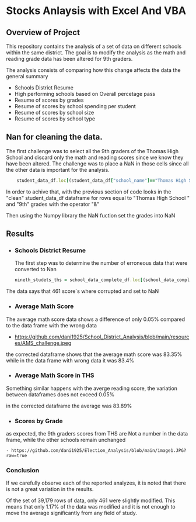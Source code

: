 # Stocks Anlaysis with Excel And VBA 

## Overview of Project

This repository contains the analysis of a set of data on different schools within the same district.
The goal is to modify the analysis as the math and reading grade data has been altered for 9th graders.

The analysis consists of comparing how this change affects the data the general summary

- Schools District Resume
- High performing schools based on Overall percetage pass
- Resume of scores by grades
- Resume of scores by school spending per student
- Resume of scores by school size
- Resume of scores by school type 


## Nan for cleaning the data.

The first challenge was to select all the 9th graders of the Thomas High School and discard only the math and reading scores since we know they have been altered.
The challenge was to place a NaN in those cells since all the other data is important for the analysis.

```ruby
    student_data_df.loc[(student_data_df["school_name"]=="Thomas High School") & (student_data_df["grade"]=="9th"), "reading_score"]=np.NaN
```

In order to achive that, with the previous section of code looks in the "clean" student_data_df dataframe for rows equal to "Thomas High School " and "9th" grades with the operator "&"

Then using the Numpy library the  NaN fuction set the grades into NaN 



## Results

-  ### Schools District Resume

    The first step was to determine the number of erroneous data that were converted to Nan


    ```ruby
    nineth_studets_ths = school_data_complete_df.loc[(school_data_complete_df["school_name"] == "Thomas High School")&(school_data_complete_df["grade"]=="9th"), "student_name"].count()
    ```

The data says that 461 score´s where corrupted and set to NaN

- ### Average Math Score
The average math score data shows a difference of only 0.05% compared to the data frame with the wrong data

- https://github.com/dani1925/School_District_Analysis/blob/main/resources/AMS_challenge.jpeg

the corrected dataframe shows that the average math score was 83.35% while in the data frame with wrong data it was 83.4% 

- ### Average Math Score in THS

Something similar happens with the averge reading score, the variation between dataframes does not exceed 0.05%

 in the corrected dataframe the average was 83.89%


 - ### Scores by Grade 
as expected, the 9th graders scores from THS are Not a number in the data frame, while the other schools remain unchanged

    - https://github.com/dani1925/Election_Analysis/blob/main/image1.JPG?raw=true




### Conclusion

If we carefully observe each of the reported analyzes, it is noted that there is not a great variation in the results.

Of the set of 39,179 rows of data, only 461 were slightly modified. This means that only 1.17% of the data was modified and it is not enough to move the average significantly from any field of study.
